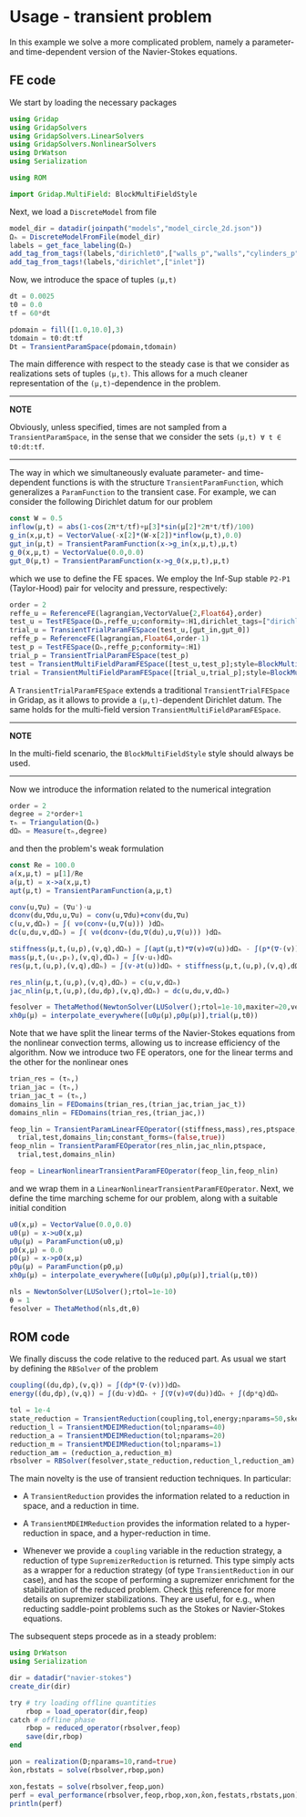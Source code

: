 # Usage - transient problem

In this example we solve a more complicated problem, namely a parameter- and time-dependent version of the Navier-Stokes equations.

## FE code 

We start by loading the necessary packages  

```julia
using Gridap
using GridapSolvers
using GridapSolvers.LinearSolvers
using GridapSolvers.NonlinearSolvers
using DrWatson
using Serialization

using ROM

import Gridap.MultiField: BlockMultiFieldStyle
```

Next, we load a `DiscreteModel` from file 

```julia
model_dir = datadir(joinpath("models","model_circle_2d.json"))
Ωₕ = DiscreteModelFromFile(model_dir)
labels = get_face_labeling(Ωₕ)
add_tag_from_tags!(labels,"dirichlet0",["walls_p","walls","cylinders_p","cylinders"])
add_tag_from_tags!(labels,"dirichlet",["inlet"])
```

Now, we introduce the space of tuples `(μ,t)` 

``` julia 
dt = 0.0025
t0 = 0.0
tf = 60*dt

pdomain = fill([1.0,10.0],3)
tdomain = t0:dt:tf
Dt = TransientParamSpace(pdomain,tdomain)
```

The main difference with respect to the steady case is that we consider as realizations sets of tuples `(μ,t)`. This allows for a much cleaner representation of the `(μ,t)`-dependence in the problem. 

---
**NOTE**

Obviously, unless specified, times are not sampled from a `TransientParamSpace`, in the sense that we consider the sets `(μ,t) ∀ t ∈ t0:dt:tf`.

---

The way in which we simultaneously evaluate parameter- and time-dependent functions is with the structure `TransientParamFunction`, which generalizes a `ParamFunction` to the transient case. For example, we can consider the following Dirichlet datum for our problem

```julia
const W = 0.5
inflow(μ,t) = abs(1-cos(2π*t/tf)+μ[3]*sin(μ[2]*2π*t/tf)/100)
g_in(x,μ,t) = VectorValue(-x[2]*(W-x[2])*inflow(μ,t),0.0)
gμt_in(μ,t) = TransientParamFunction(x->g_in(x,μ,t),μ,t)
g_0(x,μ,t) = VectorValue(0.0,0.0)
gμt_0(μ,t) = TransientParamFunction(x->g_0(x,μ,t),μ,t)
```

which we use to define the FE spaces. We employ the Inf-Sup stable `P2-P1` (Taylor-Hood) pair for velocity and pressure, respectively:

```julia
order = 2
reffe_u = ReferenceFE(lagrangian,VectorValue{2,Float64},order)
test_u = TestFESpace(Ωₕ,reffe_u;conformity=:H1,dirichlet_tags=["dirichlet","dirichlet0"])
trial_u = TransientTrialParamFESpace(test_u,[gμt_in,gμt_0])
reffe_p = ReferenceFE(lagrangian,Float64,order-1)
test_p = TestFESpace(Ωₕ,reffe_p;conformity=:H1)
trial_p = TransientTrialParamFESpace(test_p)
test = TransientMultiFieldParamFESpace([test_u,test_p];style=BlockMultiFieldStyle())
trial = TransientMultiFieldParamFESpace([trial_u,trial_p];style=BlockMultiFieldStyle())
```

A `TransientTrialParamFESpace` extends a traditional `TransientTrialFESpace` in Gridap, as it allows to provide a `(μ,t)`-dependent Dirichlet datum. The same holds for the multi-field version `TransientMultiFieldParamFESpace`. 

---
**NOTE**

In the multi-field scenario, the `BlockMultiFieldStyle` style should always be used.

---

Now we introduce the information related to the numerical integration 

```julia
order = 2
degree = 2*order+1
τₕ = Triangulation(Ωₕ)
dΩₕ = Measure(τₕ,degree)
```

and then the problem's weak formulation 

```julia
const Re = 100.0
a(x,μ,t) = μ[1]/Re
a(μ,t) = x->a(x,μ,t)
aμt(μ,t) = TransientParamFunction(a,μ,t)

conv(u,∇u) = (∇u')⋅u
dconv(du,∇du,u,∇u) = conv(u,∇du)+conv(du,∇u)
c(u,v,dΩₕ) = ∫( v⊙(conv∘(u,∇(u))) )dΩₕ
dc(u,du,v,dΩₕ) = ∫( v⊙(dconv∘(du,∇(du),u,∇(u))) )dΩₕ

stiffness(μ,t,(u,p),(v,q),dΩₕ) = ∫(aμt(μ,t)*∇(v)⊙∇(u))dΩₕ - ∫(p*(∇⋅(v)))dΩₕ + ∫(q*(∇⋅(u)))dΩₕ
mass(μ,t,(uₜ,pₜ),(v,q),dΩₕ) = ∫(v⋅uₜ)dΩₕ
res(μ,t,(u,p),(v,q),dΩₕ) = ∫(v⋅∂t(u))dΩₕ + stiffness(μ,t,(u,p),(v,q),dΩₕ)

res_nlin(μ,t,(u,p),(v,q),dΩₕ) = c(u,v,dΩₕ)
jac_nlin(μ,t,(u,p),(du,dp),(v,q),dΩₕ) = dc(u,du,v,dΩₕ)

fesolver = ThetaMethod(NewtonSolver(LUSolver();rtol=1e-10,maxiter=20,verbose=true),dt,θ)
xh0μ(μ) = interpolate_everywhere([u0μ(μ),p0μ(μ)],trial(μ,t0))
```

Note that we have split the linear terms of the Navier-Stokes equations from the nonlinear convection terms, allowing us to increase efficiency of the algorithm. Now we introduce two FE operators, one for the linear terms and the other for the nonlinear ones 

```julia
trian_res = (τₕ,)
trian_jac = (τₕ,)
trian_jac_t = (τₕ,)
domains_lin = FEDomains(trian_res,(trian_jac,trian_jac_t))
domains_nlin = FEDomains(trian_res,(trian_jac,))

feop_lin = TransientParamLinearFEOperator((stiffness,mass),res,ptspace,
  trial,test,domains_lin;constant_forms=(false,true))
feop_nlin = TransientParamFEOperator(res_nlin,jac_nlin,ptspace,
  trial,test,domains_nlin)

feop = LinearNonlinearTransientParamFEOperator(feop_lin,feop_nlin)
```

and we wrap them in a `LinearNonlinearTransientParamFEOperator`. Next, we define the time marching scheme for our problem, along with a suitable initial condition 

```julia 
u0(x,μ) = VectorValue(0.0,0.0)
u0(μ) = x->u0(x,μ)
u0μ(μ) = ParamFunction(u0,μ)
p0(x,μ) = 0.0
p0(μ) = x->p0(x,μ)
p0μ(μ) = ParamFunction(p0,μ)
xh0μ(μ) = interpolate_everywhere([u0μ(μ),p0μ(μ)],trial(μ,t0))

nls = NewtonSolver(LUSolver();rtol=1e-10)
θ = 1
fesolver = ThetaMethod(nls,dt,θ)
```

## ROM code 

We finally discuss the code relative to the reduced part. As usual we start by defining the `RBSolver` of the problem 

```julia
coupling((du,dp),(v,q)) = ∫(dp*(∇⋅(v)))dΩₕ
energy((du,dp),(v,q)) = ∫(du⋅v)dΩₕ + ∫(∇(v)⊙∇(du))dΩₕ + ∫(dp*q)dΩₕ

tol = 1e-4
state_reduction = TransientReduction(coupling,tol,energy;nparams=50,sketch=:sprn)
reduction_l = TransientMDEIMReduction(tol;nparams=40)
reduction_a = TransientMDEIMReduction(tol;nparams=20)
reduction_m = TransientMDEIMReduction(tol;nparams=1)
reduction_am = (reduction_a,reduction_m)
rbsolver = RBSolver(fesolver,state_reduction,reduction_l,reduction_am)

```

The main novelty is the use of transient reduction techniques. In particular:

* A `TransientReduction` provides the information related to a reduction in space, and a reduction in time. 

* A `TransientMDEIMReduction` provides the information related to a hyper-reduction in space, and a hyper-reduction in time. 

* Whenever we provide a `coupling` variable in the reduction strategy, a reduction of type `SupremizerReduction` is returned. This type simply acts as a wrapper for a reduction strategy (of type `TransientReduction` in our case), and has the scope of performing a supremizer enrichment for the stabilization of the reduced problem. Check [this](https://doi.org/10.1002/nme.4772) reference for more details on supremizer stabilizations. They are useful, for e.g., when reducting saddle-point problems such as the Stokes or Navier-Stokes equations.

The subsequent steps procede as in a steady problem:

```julia 
using DrWatson 
using Serialization

dir = datadir("navier-stokes")
create_dir(dir) 

try # try loading offline quantities
    rbop = load_operator(dir,feop)
catch # offline phase
    rbop = reduced_operator(rbsolver,feop)
    save(dir,rbop)
end

μon = realization(D;nparams=10,rand=true)
x̂on,rbstats = solve(rbsolver,rbop,μon)

xon,festats = solve(rbsolver,feop,μon)
perf = eval_performance(rbsolver,feop,rbop,xon,x̂on,festats,rbstats,μon)
println(perf)
```
